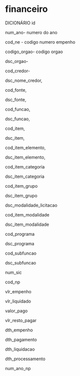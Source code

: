 # financeiro
DICIONÁRIO
id 

num_ano- numero do ano

cod_ne - codigo numero empenho

codigo_orgao- codigo orgao

dsc_orgao-

cod_credor- 

dsc_nome_credor,

cod_fonte,

dsc_fonte, 

cod_funcao,

dsc_funcao, 

cod_item, 

dsc_item,

cod_item_elemento,

dsc_item_elemento,

cod_item_categoria

dsc_item_categoria

cod_item_grupo

dsc_item_grupo

dsc_modalidade_licitacao

cod_item_modalidade

dsc_item_modalidade

cod_programa

dsc_programa

cod_subfuncao

dsc_subfuncao

num_sic

cod_np

vlr_empenho

vlr_liquidado

valor_pago

vlr_resto_pagar

dth_empenho

dth_pagamento

dth_liquidacao

dth_processamento

num_ano_np
